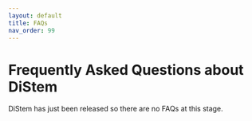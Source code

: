 ```yaml
---
layout: default
title: FAQs
nav_order: 99
---
```


# Frequently Asked Questions about DiStem

DiStem has just been released so there are no FAQs at this stage.